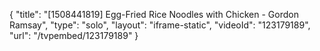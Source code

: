 {
    "title": "[1508441819] Egg-Fried Rice Noodles with Chicken - Gordon Ramsay",
    "type": "solo",
    "layout": "iframe-static",
    "videoId": "123179189",
    "url": "\/tvpembed\/123179189"
}